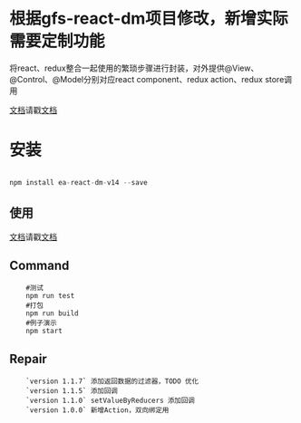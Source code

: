 # 根据gfs-react-dm项目修改，新增实际需要定制功能

将react、redux整合一起使用的繁琐步骤进行封装，对外提供@View、@Control、@Model分别对应react component、redux action、redux store调用 						

[文档](https://future-team.github.io/gfs-react-dm/doc)请戳[文档](https://future-team.github.io/gfs-react-dm/doc)

# 安装

```javascript

npm install ea-react-dm-v14 --save
```

## 使用

[文档](https://future-team.github.io/gfs-react-dm/doc)请戳[文档](https://future-team.github.io/gfs-react-dm/doc)

## Command

```
	#测试	
	npm run test	
	#打包	
	npm run build	
	#例子演示	
	npm start
```


## Repair

``` 
    `version 1.1.7` 添加返回数据的过滤器，TODO 优化
    `version 1.1.5` 添加回调
    `version 1.1.0` setValueByReducers 添加回调
    `version 1.0.0` 新增Action，双向绑定用
```

